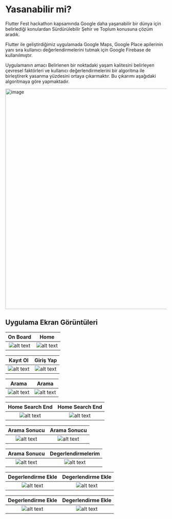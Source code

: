 # Yasanabilir mi?
Flutter Fest hackathon kapsamında Google daha yaşanabilir bir dünya için belirlediği konulardan Sürdürülebilir Şehir ve Toplum konusuna çözüm aradık.

Flutter ile geliştirdiğimiz uygulamada Google Maps, Google Place apilerinin yanı sıra kullanıcı değerlendirmelerini tutmak için Google Firebase de kullanılmıştır.

Uygulamanın amacı Belirlenen bir noktadaki yaşam kalitesini belirleyen çevresel faktörleri ve kullanıcı değerlendirmelerini bir algoritma ile birleştirerk yasanma yüzdesini ortaya çıkarmaktır. Bu çıkarımı aşağıdaki algoritmaya göre yapmaktadır.

<img width="690" alt="image" src="https://user-images.githubusercontent.com/52586509/155135643-771c981a-54be-4841-a87d-85a12d4bffd1.png">




## Uygulama Ekran Görüntüleri

On Board            |  Home
:-------------------------:|:-------------------------:
![alt text](/screenshot/auth.jpeg "On Board") | ![alt text](/screenshot/home.jpeg "Home")

Kayıt Ol             |  Giriş Yap
:-------------------------:|:-------------------------:
![alt text](/screenshot/kayit.jpeg "Kayıt Ol") | ![alt text](/screenshot/giris.jpeg "Giriş Yap")

Arama                      | Arama
:-------------------------:|:-------------------------:
![alt text](/screenshot/home_search.jpeg "Arama ") | ![alt text](/screenshot/home_search1.jpeg "Arama")

Home Search End                  |  Home Search End  
:-------------------------:|:-------------------------:
![alt text](/screenshot/home_search_end.jpeg "Arama Sonucu") | ![alt text](/screenshot/home_search_end1.jpeg "Arama Sonucu")

Arama Sonucu               |  Arama Sonucu   
:-------------------------:|:-------------------------:
![alt text](/screenshot/home_search_end2.jpeg "Arama Sonucu") | ![alt text](/screenshot/home_search_end3.jpeg "Arama Sonucu")

Arama Sonucu                |  Degerlendirmelerim 
:-------------------------:|:-------------------------:
![alt text](/screenshot/home_search_end4.jpeg "Arama Sonucu") | ![alt text](/screenshot/degerlendirmelerim.jpeg "Degerlendirmelerim ")

Degerlendirme Ekle          |  Degerlendirme Ekle
:-------------------------:|:-------------------------:
![alt text](/screenshot/degerlendirme_ekle.jpeg "Degerlendirme Ekle") | ![alt text](/screenshot/degerlendirme_ekle1.jpeg "Degerlendirme Ekle")

Degerlendirme Ekle          |  Degerlendirme Ekle
:-------------------------:|:-------------------------:
![alt text](/screenshot/degerlendirme_ekle2.jpeg "Degerlendirme Ekle") | ![alt text](/screenshot/degerlendirme_ekle3.jpeg "Degerlendirme Ekle")


